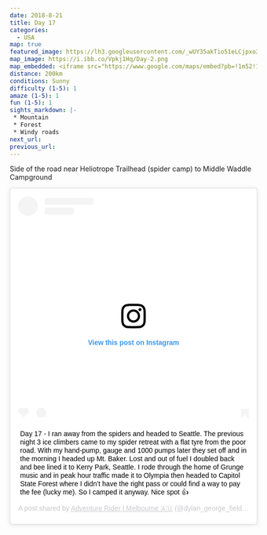 ```yaml
---
date: 2018-8-21
title: Day 17
categories:
  - USA
map: true
featured_image: https://lh3.googleusercontent.com/_wUY35akTio51eLCjpxo3qsKdppcIx7tRcvukBGRC9MxJCUcdJVE_l8BOgw8Fp5VGH7yYJr9BNsXoyDVL2fSkt5kVGS_l5fgSbWyyHcHPU_yAGljh3gmKs5t_yiCqUJz3K2Fv3S0veDseDX_78J0CZRTV5B4C0uBGs3FmwVeBYQKEtxttljWpfPlpPajIbq1kg9d9WDiVVXelPDqGFY07MQDfrPXS_u9BczQ_ijL1ZQEoq-E6yeyVz2Zr6Uqfy8yXfEBylAkThCC9AtqiZQj_vstcYhhkKDrDy4lppSl2Nwihp3XIqmCa43Tn8FKR7g53L80j5A_OpQ1JG5lFlDPU_DdHUUlLs6y0rC-6F8XEOo1VVPSnDdWqAIUz6Yy-kINS2mRu7l9O3kdm98GBhmyXNz_ijdnTtxF1FY20Mvu63ITNMmCFc3maFzZnlBjoT5FofMcEZ7lgEpmJ11RyriGepbnPOEJnPqsIrO_naJgaavKy0hzz65CraxpmEb1gHTV_yBtFIK8wpftsCUqMnZw4D8GWJa4dA2aoqh4vtnjKZrvFgy6TWGSsiRdz91R-eOTNwmzScxUqxkAsSdK0wlr2shEdj3cKRb0klghAb3bgI2s_HZwlBSx0xvdfJV73aPMq_Xvl6ExbgbDerV4PLnAdyPh4HBIZZuUB0pi1-Hbe7E3WbHe=w1631-h960-no
map_image: https://i.ibb.co/Vpkj1Hq/Day-2.png
map_embedded: <iframe src="https://www.google.com/maps/embed?pb=!1m52!1m12!1m3!1d1368795.28972082!2d-123.60658566267962!3d47.92809842857031!2m3!1f0!2f0!3f0!3m2!1i1024!2i768!4f13.1!4m37!3e0!4m5!1s0x5484ff5ab2ece1e1%3A0x4e751a72b58d8407!2sHeliotrope%20Ridge%20Trailhead%2C%20Deming%2C%20WA%2C%20USA!3m2!1d48.801665799999995!2d-121.895748!4m5!1s0x5485ab651c3cfcf3%3A0x746b19f8715f5e7e!2sDeming%2C%20WA%2C%20USA!3m2!1d48.825671799999995!2d-122.21598999999999!4m5!1s0x5490102c93e83355%3A0x102565466944d59a!2sSeattle%2C%20WA%2C%20USA!3m2!1d47.6062095!2d-122.3320708!4m5!1s0x549054ee2b659567%3A0x62219c07ebb09e82!2sTacoma%2C%20WA%2C%20USA!3m2!1d47.252876799999996!2d-122.44429059999999!4m5!1s0x5491c9c1ae285569%3A0x4f146197e2881b83!2sOlympia%2C%20WA%2C%20USA!3m2!1d47.037874099999996!2d-122.9006951!4m5!1s0x5491798783f063cd%3A0x731dd2ce791b76c0!2sMiddle%20Waddel%20Campground%2C%20Waddell%20Creek%20Road%20Southwest%2C%20Olympia%2C%20WA%2C%20USA!3m2!1d46.9389865!2d-123.0779216!5e0!3m2!1sen!2sau!4v1577439473470!5m2!1sen!2sau" width="100%" height="500" frameborder="0" style="border:0;" allowfullscreen=""></iframe>
distance: 200km
conditions: Sunny
difficulty (1-5): 1 
amaze (1-5): 1
fun (1-5): 1
sights_markdown: |-
 * Mountain
 * Forest
 * Windy roads
next_url:
previous_url:
---
```

Side of the road near Heliotrope Trailhead (spider camp) to Middle Waddle Campground 

<div style="display:flex;justify-content:center">
  <blockquote class="instagram-media" data-instgrm-captioned data-instgrm-permalink="https://www.instagram.com/p/Bm9JGEgAw_f/?utm_source=ig_embed&amp;utm_campaign=loading" data-instgrm-version="12" style=" background:#FFF; border:0; border-radius:3px; box-shadow:0 0 1px 0 rgba(0,0,0,0.5),0 1px 10px 0 rgba(0,0,0,0.15); margin: 1px; max-width:540px; min-width:326px; padding:0; width:99.375%; width:-webkit-calc(100% - 2px); width:calc(100% - 2px);"><div style="padding:16px;"> <a href="https://www.instagram.com/p/Bm9JGEgAw_f/?utm_source=ig_embed&amp;utm_campaign=loading" style=" background:#FFFFFF; line-height:0; padding:0 0; text-align:center; text-decoration:none; width:100%;" target="_blank"> <div style=" display: flex; flex-direction: row; align-items: center;"> <div style="background-color: #F4F4F4; border-radius: 50%; flex-grow: 0; height: 40px; margin-right: 14px; width: 40px;"></div> <div style="display: flex; flex-direction: column; flex-grow: 1; justify-content: center;"> <div style=" background-color: #F4F4F4; border-radius: 4px; flex-grow: 0; height: 14px; margin-bottom: 6px; width: 100px;"></div> <div style=" background-color: #F4F4F4; border-radius: 4px; flex-grow: 0; height: 14px; width: 60px;"></div></div></div><div style="padding: 19% 0;"></div> <div style="display:block; height:50px; margin:0 auto 12px; width:50px;"><svg width="50px" height="50px" viewBox="0 0 60 60" version="1.1" xmlns="https://www.w3.org/2000/svg" xmlns:xlink="https://www.w3.org/1999/xlink"><g stroke="none" stroke-width="1" fill="none" fill-rule="evenodd"><g transform="translate(-511.000000, -20.000000)" fill="#000000"><g><path d="M556.869,30.41 C554.814,30.41 553.148,32.076 553.148,34.131 C553.148,36.186 554.814,37.852 556.869,37.852 C558.924,37.852 560.59,36.186 560.59,34.131 C560.59,32.076 558.924,30.41 556.869,30.41 M541,60.657 C535.114,60.657 530.342,55.887 530.342,50 C530.342,44.114 535.114,39.342 541,39.342 C546.887,39.342 551.658,44.114 551.658,50 C551.658,55.887 546.887,60.657 541,60.657 M541,33.886 C532.1,33.886 524.886,41.1 524.886,50 C524.886,58.899 532.1,66.113 541,66.113 C549.9,66.113 557.115,58.899 557.115,50 C557.115,41.1 549.9,33.886 541,33.886 M565.378,62.101 C565.244,65.022 564.756,66.606 564.346,67.663 C563.803,69.06 563.154,70.057 562.106,71.106 C561.058,72.155 560.06,72.803 558.662,73.347 C557.607,73.757 556.021,74.244 553.102,74.378 C549.944,74.521 548.997,74.552 541,74.552 C533.003,74.552 532.056,74.521 528.898,74.378 C525.979,74.244 524.393,73.757 523.338,73.347 C521.94,72.803 520.942,72.155 519.894,71.106 C518.846,70.057 518.197,69.06 517.654,67.663 C517.244,66.606 516.755,65.022 516.623,62.101 C516.479,58.943 516.448,57.996 516.448,50 C516.448,42.003 516.479,41.056 516.623,37.899 C516.755,34.978 517.244,33.391 517.654,32.338 C518.197,30.938 518.846,29.942 519.894,28.894 C520.942,27.846 521.94,27.196 523.338,26.654 C524.393,26.244 525.979,25.756 528.898,25.623 C532.057,25.479 533.004,25.448 541,25.448 C548.997,25.448 549.943,25.479 553.102,25.623 C556.021,25.756 557.607,26.244 558.662,26.654 C560.06,27.196 561.058,27.846 562.106,28.894 C563.154,29.942 563.803,30.938 564.346,32.338 C564.756,33.391 565.244,34.978 565.378,37.899 C565.522,41.056 565.552,42.003 565.552,50 C565.552,57.996 565.522,58.943 565.378,62.101 M570.82,37.631 C570.674,34.438 570.167,32.258 569.425,30.349 C568.659,28.377 567.633,26.702 565.965,25.035 C564.297,23.368 562.623,22.342 560.652,21.575 C558.743,20.834 556.562,20.326 553.369,20.18 C550.169,20.033 549.148,20 541,20 C532.853,20 531.831,20.033 528.631,20.18 C525.438,20.326 523.257,20.834 521.349,21.575 C519.376,22.342 517.703,23.368 516.035,25.035 C514.368,26.702 513.342,28.377 512.574,30.349 C511.834,32.258 511.326,34.438 511.181,37.631 C511.035,40.831 511,41.851 511,50 C511,58.147 511.035,59.17 511.181,62.369 C511.326,65.562 511.834,67.743 512.574,69.651 C513.342,71.625 514.368,73.296 516.035,74.965 C517.703,76.634 519.376,77.658 521.349,78.425 C523.257,79.167 525.438,79.673 528.631,79.82 C531.831,79.965 532.853,80.001 541,80.001 C549.148,80.001 550.169,79.965 553.369,79.82 C556.562,79.673 558.743,79.167 560.652,78.425 C562.623,77.658 564.297,76.634 565.965,74.965 C567.633,73.296 568.659,71.625 569.425,69.651 C570.167,67.743 570.674,65.562 570.82,62.369 C570.966,59.17 571,58.147 571,50 C571,41.851 570.966,40.831 570.82,37.631"></path></g></g></g></svg></div><div style="padding-top: 8px;"> <div style=" color:#3897f0; font-family:Arial,sans-serif; font-size:14px; font-style:normal; font-weight:550; line-height:18px;"> View this post on Instagram</div></div><div style="padding: 12.5% 0;"></div> <div style="display: flex; flex-direction: row; margin-bottom: 14px; align-items: center;"><div> <div style="background-color: #F4F4F4; border-radius: 50%; height: 12.5px; width: 12.5px; transform: translateX(0px) translateY(7px);"></div> <div style="background-color: #F4F4F4; height: 12.5px; transform: rotate(-45deg) translateX(3px) translateY(1px); width: 12.5px; flex-grow: 0; margin-right: 14px; margin-left: 2px;"></div> <div style="background-color: #F4F4F4; border-radius: 50%; height: 12.5px; width: 12.5px; transform: translateX(9px) translateY(-18px);"></div></div><div style="margin-left: 8px;"> <div style=" background-color: #F4F4F4; border-radius: 50%; flex-grow: 0; height: 20px; width: 20px;"></div> <div style=" width: 0; height: 0; border-top: 2px solid transparent; border-left: 6px solid #f4f4f4; border-bottom: 2px solid transparent; transform: translateX(16px) translateY(-4px) rotate(30deg)"></div></div><div style="margin-left: auto;"> <div style=" width: 0px; border-top: 8px solid #F4F4F4; border-right: 8px solid transparent; transform: translateY(16px);"></div> <div style=" background-color: #F4F4F4; flex-grow: 0; height: 12px; width: 16px; transform: translateY(-4px);"></div> <div style=" width: 0; height: 0; border-top: 8px solid #F4F4F4; border-left: 8px solid transparent; transform: translateY(-4px) translateX(8px);"></div></div></div></a> <p style=" margin:8px 0 0 0; padding:0 4px;"> <a href="https://www.instagram.com/p/Bm9JGEgAw_f/?utm_source=ig_embed&amp;utm_campaign=loading" style=" color:#000; font-family:Arial,sans-serif; font-size:14px; font-style:normal; font-weight:normal; line-height:17px; text-decoration:none; word-wrap:break-word;" target="_blank">Day 17 - I ran away from the spiders and headed to Seattle. The previous night 3 ice climbers came to my spider retreat with a flat tyre from the poor road. With my hand-pump, gauge and 1000 pumps later they set off and in the morning I headed up Mt. Baker. Lost and out of fuel I doubled back and bee lined it to Kerry Park, Seattle. I rode through the home of Grunge music and in peak hour traffic made it to Olympia then headed to Capitol State Forest where I didn’t have the right pass or could find a way to pay the fee (lucky me). So I camped it anyway. Nice spot 👍</a></p> <p style=" color:#c9c8cd; font-family:Arial,sans-serif; font-size:14px; line-height:17px; margin-bottom:0; margin-top:8px; overflow:hidden; padding:8px 0 7px; text-align:center; text-overflow:ellipsis; white-space:nowrap;">A post shared by <a href="https://www.instagram.com/dylan_george_field/?utm_source=ig_embed&amp;utm_campaign=loading" style=" color:#c9c8cd; font-family:Arial,sans-serif; font-size:14px; font-style:normal; font-weight:normal; line-height:17px;" target="_blank"> Adventure Rider | Melbourne 🇦🇺</a> (@dylan_george_field) on <time style=" font-family:Arial,sans-serif; font-size:14px; line-height:17px;" datetime="2018-08-26T20:22:22+00:00">Aug 26, 2018 at 1:22pm PDT</time></p></div></blockquote> <script async src="//www.instagram.com/embed.js"></script>
</div>
